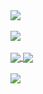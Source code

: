 <a href="https://github.com/kevinjf97">
  <img align="center" src="https://github-readme-stats.vercel.app/api?username=kevinjf97&count_private=true&show_icons=true&theme=radical" />
</a>
<br><br>
<a href="https://github.com/kevinjf97">
  <img align="center" src="https://github-readme-stats.vercel.app/api/top-langs/?username=kevinjf97&layout=compact&theme=radical" />
</a>
<br><br>
<a href="https://github.com/kevinjf97/reseniando">
  <img align="center" src="https://github-readme-stats.vercel.app/api/pin/?username=kevinjf97&repo=reseniando&theme=radical" />
</a>
<a href="https://github.com/kevinjf97/biblioteca">
  <img align="center" src="https://github-readme-stats.vercel.app/api/pin/?username=kevinjf97&repo=biblioteca&theme=radical" />
</a>
<br><br>
<a href="https://github.com/kevinjf97">
  <img align="center" src="https://github-readme-stats.vercel.app/api/wakatime?username=kevinjf97&layout=compact&theme=radical" />
</a>
